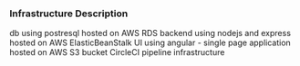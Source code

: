 ### Infrastructure Description
  db using postresql hosted on AWS RDS
  backend using nodejs and express hosted on AWS ElasticBeanStalk
  UI using angular - single page application hosted on AWS S3 bucket
  CircleCI pipeline infrastructure

